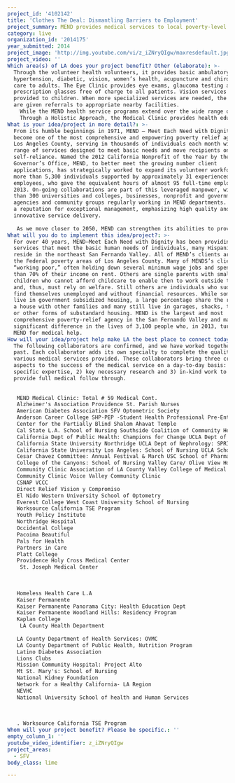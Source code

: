```yaml
---
project_id: '4102142'
title: 'Clothes The Deal: Dismantling Barriers to Employment'
project_summary: MEND provides medical services to local poverty-level people at no charge.
category: live
organization_id: '2014175'
year_submitted: 2014
project_image: 'http://img.youtube.com/vi/z_iZNryQIgw/maxresdefault.jpg'
project_video: ''
Which area(s) of LA does your project benefit? Other (elaborate): >-
  Through the volunteer health volunteers, it provides basic ambulatory,
  hypertension, diabetic, vision, women’s health, acupuncture and chiropractic
  care to adults. The Eye Clinic provides eye exams, glaucoma testing and
  prescription glasses free of charge to all patients. Vision services are also
  provided to children. When more specialized services are needed, the patients
  are given referrals to appropriate nearby facilities.
    While the MEND health service programs extend over the wide range of illnesses and treatments of young children through seniors, a significant percentage of MEND’s medical activity is extended to the diagnosis and the treatment of hypertension and diabetes prevalent in the dominantly Hispanic population of the northeast San Fernando Valley. Nearly one-third of the MEND medical cash budget is directed to diabetic medications. The MEND Medical Volunteers have designed and implemented a comprehensive medical program that provides health care to poor uninsured families living in the northeast San Fernando Valley. The group includes physicians, doctors of optometry, a doctor of chiropractic, an acupuncturist, nurse practitioners and RN's, 
    Through a Holistic Approach, the Medical Clinic provides health education and exercise classes, including specialty clinics for diabetes, hypertension, women’s health and healthy aging; and has recently launched a 4-month Weight Management Course, the objective of which is to educate obese patients on nutrition and exercise, in a culturally-sensitive manner while helping them adopt lifestyle changes that can help them lose the excess weight. Our plan is to rotate 15 patients every 4 months through the course with the goal of helping them lose 10 pounds or lower their BMI score by one point.
What is your idea/project in more detail?: >-
  From its humble beginnings in 1971, MEND – Meet Each Need with Dignity – has
  become one of the most comprehensive and empowering poverty relief agencies in
  Los Angeles County, serving in thousands of individuals each month with a full
  range of services designed to meet basic needs and move recipients on to
  self-reliance. Named the 2012 California Nonprofit of the Year by the
  Governor’s Office, MEND, to better meet the growing number client
  applications, has strategically worked to expand its volunteer workforce to
  more than 5,300 individuals supported by approximately 31 experienced
  employees, who gave the equivalent hours of almost 95 full-time employees in
  2013. On-going collaborations are part of this leveraged manpower, with more
  than 300 universities and colleges, businesses, nonprofit and government
  agencies and community groups regularly working in MEND departments. MEND has
  a reputation for exceptional management, emphasizing high quality and
  innovative service delivery.
   
   As we move closer to 2050, MEND can strengthen its abilities to provide health options for individuals and families and to break the bonds of hunger, disease, and poverty providing a future-serving as a pathway to self-reliance.
What will you do to implement this idea/project?: >-
  For over 40 years, MEND—Meet Each Need with Dignity has been providing
  services that meet the basic human needs of individuals, many Hispanic, who
  reside in the northeast San Fernando Valley. All of MEND’s clients are below
  the Federal poverty areas of Los Angeles County. Many of MENDS’s clients are
  “working poor,” often holding down several minimum wage jobs and spending more
  than 70% of their income on rent. Others are single parents with small
  children who cannot afford childcare to enable then to work outside the home
  and, thus, must rely on welfare. Still others are individuals who suddenly
  find themselves unemployed and without financial resources. While some clients
  live in government subsidized housing, a large percentage share the rental of
  a house with other families and many still live in garages, shacks, trailers
  or other forms of substandard housing. MEND is the largest and most
  comprehensive poverty-relief agency in the San Fernando Valley and makes a
  significant difference in the lives of 3,100 people who, in 2013, turned to
  MEND for medical help.
How will your idea/project help make LA the best place to connect today? In LA2050?: >-
  The following collaborators are confirmed, and we have worked together in the
  past. Each collaborator adds its own specialty to complete the quality of the
  various medical services provided. These collaborators bring three critical
  aspects to the success of the medical service on a day-to-day basis: 1) their
  specific expertise, 2) key necessary research and 3) in-kind work to help MEND
  provide full medical follow through.
   
   
   MEND Medical Clinic: Total # 59 Medical Cont.
   Alzheimer's Association Providence St. Parish Nurses
   American Diabetes Association SFV Optometric Society
   Anderson Career College SHP-PEP -Student Health Professional Pre-Entry Program
   Center for the Partially Blind Shalom Ahavat Temple
   Cal State L.A. School of Nursing Southside Coalition of Community Health Centers
   California Dept of Public Health: Champions for Change UCLA Dept of Int. Medicine: Community Health Program
   California State University Northridge UCLA Dept of Nephrology: SPRINT Study
   California State University Los Angeles: School of Nursing UCLA School of Nursing " Heart Stiches""
   Cesar Chavez Committee: Annual Festival & March USC School of Pharmacy Fraternity
   College of the Canyons: School of Nursing Valley Care/ Olive View Hospital
   Community Clinic Association of LA County Valley College of Medical Careers
   Community Clinic Voice Valley Community Clinic
   CSNAP VCCC
   Direct Relief Vision y Compromiso
   El Nido Western University School of Optometry
   Everest College West Coast University School of Nursing
   Worksource California TSE Program
   Youth Policy Institute
   Northridge Hospital
   Occidental College
   Pacoima Beautiful
   Pals for Health
   Partners in Care 
   Platt College
   Providence Holy Cross Medical Center
    St. Joseph Medical Center
   
   
   
   Homeless Health Care L.A
   Kaiser Permanente
   Kaiser Permanente Panorama City: Health Education Dept
   Kaiser Permanente Woodland Hills: Residency Program
   Kaplan College
    LA County Health Department
   
   LA County Department of Health Services: OVMC
   LA County Department of Public Health, Nutrition Program
   Latino Diabetes Association
   Lions Clubs
   Mission Community Hospital: Project Alto
   Mt St. Mary's: School of Nursing
   National Kidney Foundation
   Network for a Healthy California- LA Region
   NEVHC
   National University School of health and Human Services
   
   
   
   . Worksource California TSE Program
Whom will your project benefit? Please be specific.: ''
empty_column_1: ''
youtube_video_identifier: z_iZNryQIgw
project_areas:
  - SFV
body_class: lime

---
```

